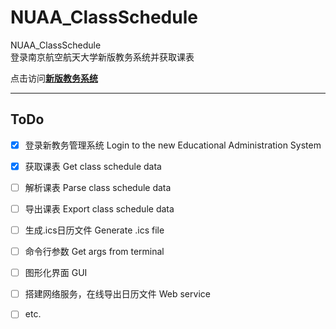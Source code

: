 # NUAA_ClassSchedule
NUAA_ClassSchedule  
登录南京航空航天大学新版教务系统并获取课表

点击访问[**新版教务系统**](http://aao-eas.nuaa.edu.cn/eams/login.action)



---



## ToDo

- [x] 登录新教务管理系统  Login to the new Educational Administration System   

- [x] 获取课表  Get class schedule data  

- [ ] 解析课表  Parse class schedule data  

- [ ] 导出课表  Export class schedule data  

- [ ] 生成.ics日历文件  Generate .ics file  

- [ ] 命令行参数  Get args from terminal

- [ ] 图形化界面  GUI  

- [ ] 搭建网络服务，在线导出日历文件  Web service  

- [ ] etc.   